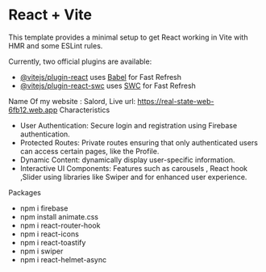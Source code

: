 # React + Vite

This template provides a minimal setup to get React working in Vite with HMR and some ESLint rules.

Currently, two official plugins are available:

- [@vitejs/plugin-react](https://github.com/vitejs/vite-plugin-react/blob/main/packages/plugin-react/README.md) uses [Babel](https://babeljs.io/) for Fast Refresh
- [@vitejs/plugin-react-swc](https://github.com/vitejs/vite-plugin-react-swc) uses [SWC](https://swc.rs/) for Fast Refresh


Name Of my website : Salord,
Live url: https://real-state-web-6fb12.web.app
Characteristics
* User Authentication: Secure login and registration using Firebase authentication.
* Protected Routes: Private routes ensuring that only authenticated users can access certain pages, like the Profile.
* Dynamic Content:  dynamically display user-specific information.
* Interactive UI Components: Features such as carousels , React hook ,Slider using libraries like Swiper and for enhanced user experience.


Packages 
* npm i firebase
* npm install animate.css
* npm i react-router-hook
* npm i react-icons
* npm i react-toastify
* npm i swiper
* npm i react-helmet-async
